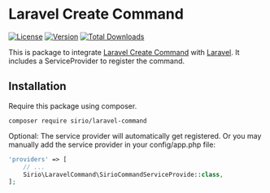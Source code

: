 # Laravel Create Command
[![License](http://poser.pugx.org/sirio/laravel-command/license)](https://packagist.org/packages/sirio/laravel-command)
[![Version](http://poser.pugx.org/sirio/laravel-command/version)](https://packagist.org/packages/sirio/laravel-command)
[![Total Downloads](http://poser.pugx.org/sirio/laravel-command/downloads)](https://packagist.org/packages/sirio/laravel-command)

This is package to integrate [Laravel Create Command](https://github.com/stnss/laravel-command) with [Laravel](https://laravel.com/).
It includes a ServiceProvider to register the command.

## Installation
Require this package using composer.
```shell
composer require sirio/laravel-command
```

Optional: The service provider will automatically get registered. Or you may manually add the service provider in your config/app.php file:
```php
'providers' => [
    // ...
    Sirio\LaravelCommand\SirioCommandServiceProvide::class,
];
```
